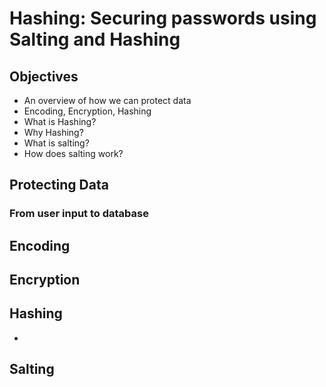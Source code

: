 # Hashing: Securing passwords using Salting and Hashing

## Objectives

- An overview of how we can protect data
- Encoding, Encryption, Hashing
- What is Hashing?
- Why Hashing?
- What is salting?
- How does salting work?

## Protecting Data


### From user input to database



## Encoding


## Encryption


## Hashing
- 

## Salting
